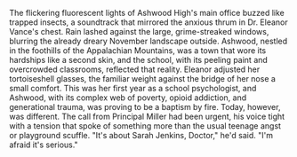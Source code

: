 The flickering fluorescent lights of Ashwood High's main office buzzed like trapped insects, a soundtrack that mirrored the anxious thrum in Dr. Eleanor Vance's chest.  Rain lashed against the large, grime-streaked windows, blurring the already dreary November landscape outside. Ashwood, nestled in the foothills of the Appalachian Mountains, was a town that wore its hardships like a second skin, and the school, with its peeling paint and overcrowded classrooms, reflected that reality. Eleanor adjusted her tortoiseshell glasses, the familiar weight against the bridge of her nose a small comfort. This was her first year as a school psychologist, and Ashwood, with its complex web of poverty, opioid addiction, and generational trauma, was proving to be a baptism by fire.  Today, however, was different. The call from Principal Miller had been urgent, his voice tight with a tension that spoke of something more than the usual teenage angst or playground scuffle. "It's about Sarah Jenkins, Doctor," he'd said. "I'm afraid it's serious."
